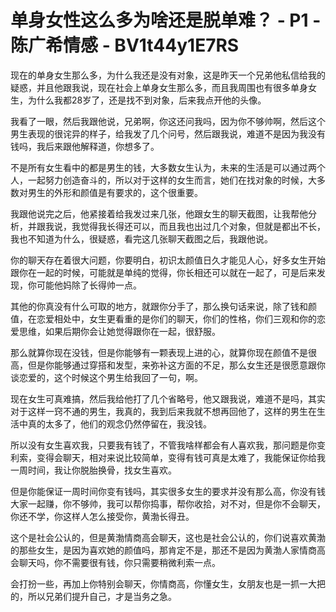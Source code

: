 # 单身女性这么多为啥还是脱单难？ - P1 - 陈广希情感 - BV1t44y1E7RS

现在的单身女生那么多，为什么我还是没有对象，这是昨天一个兄弟他私信给我的疑惑，并且他跟我说，现在社会上单身女生那么多，而且我周围也有很多单身女生，为什么我都28岁了，还是找不到对象，后来我点开他的头像。

我看了一眼，然后我跟他说，兄弟啊，你这还问我吗，因为你不够帅啊，然后这个男生表现的很诧异的样子，给我发了几个问号，然后跟我说，难道不是因为我没有钱吗，我后来跟他解释道，你想多了。

不是所有女生看中的都是男生的钱，大多数女生认为，未来的生活是可以通过两个人，一起努力创造奋斗的，所以对于这样的女生而言，她们在找对象的时候，大多数对男生的外形和颜值是有要求的，这个很重要。

我跟他说完之后，他紧接着给我发过来几张，他跟女生的聊天截图，让我帮他分析，并跟我说，我觉得我长得还可以，而且我也出过几个对象，但就是都出不长，我也不知道为什么，很疑惑，看完这几张聊天截图之后，我跟他说。

你的聊天存在着很大问题，你要明白，初识太颜值日久才能见人心，好多女生开始跟你在一起的时候，可能就是单纯的觉得，你长相还可以就在一起了，可是后来发现，你可能他妈除了长得帅一点。

其他的你真没有什么可取的地方，就跟你分手了，那么换句话来说，除了钱和颜值，在恋爱相处中，女生更看重的是你们的聊天，你们的性格，你们三观和你的恋爱思维，如果后期你会让她觉得跟你在一起，很舒服。

那么就算你现在没钱，但是你能够有一颗表现上进的心，就算你现在颜值不是很高，但是你能够通过穿搭和发型，来弥补这方面的不足，那么女生还是很愿意跟你谈恋爱的，这个时候这个男生给我回了一句，啊。

现在女生可真难搞，然后我给他打了几个省略号，他又跟我说，难道不是吗，其实对于这样一窍不通的男生，我真的，我到后来我就不想再回他了，这样的男生在生活中真的太多了，他们的观念仍然停留在，我没钱。

所以没有女生喜欢我，只要我有钱了，不管我啥样都会有人喜欢我，那问题是你变利索，变得会聊天，相对来说比较简单，变得有钱可真是太难了，我能保证你给我一周时间，我让你脱胎换骨，找女生喜欢。

但是你能保证一周时间你变有钱吗，其实很多女生的要求并没有那么高，你没有钱大家一起赚，你不够帅，我可以帮你捣事，帮你收拾，对不对，但是你不会聊天，你还不学，你这样人怎么接受你，黄渤长得丑。

这个是社会公认的，但是黄渤情商高会聊天，这也是社会公认的，你们说喜欢黄渤的那些女生，是因为喜欢她的颜值吗，那肯定不是，那还不是因为黄渤人家情商高会聊天吗，你不需要很有钱，你只需要稍微利索一点。

会打扮一些，再加上你特别会聊天，你情商高，你懂女生，女朋友也是一抓一大把的，所以兄弟们提升自己，才是当务之急。